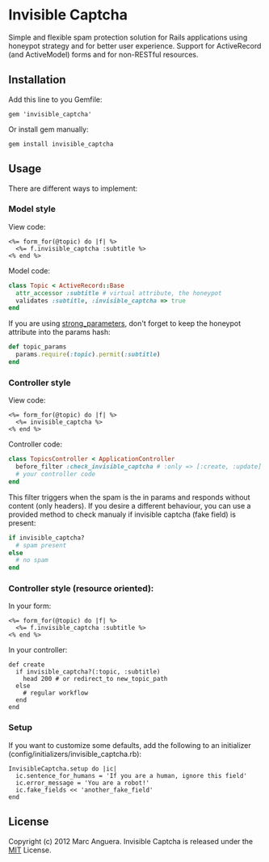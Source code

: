 # Invisible Captcha
Simple and flexible spam protection solution for Rails applications using honeypot strategy and for better user experience.
Support for ActiveRecord (and ActiveModel) forms and for non-RESTful resources.

## Installation
Add this line to you Gemfile:

```
gem 'invisible_captcha'
```

Or install gem manually:

```
gem install invisible_captcha
```

## Usage
There are different ways to implement:

### Model style
View code:

```erb
<%= form_for(@topic) do |f| %>
  <%= f.invisible_captcha :subtitle %>
<% end %>
```

Model code:

```ruby
class Topic < ActiveRecord::Base
  attr_accessor :subtitle # virtual attribute, the honeypot
  validates :subtitle, :invisible_captcha => true
end
```

If you are using [strong_parameters](https://github.com/rails/strong_parameters), don't forget to keep the honeypot attribute into the params hash:
```ruby
def topic_params
  params.require(:topic).permit(:subtitle)
end
```

### Controller style
View code:

```erb
<%= form_for(@topic) do |f| %>
  <%= invisible_captcha %>
<% end %>
```

Controller code:

```ruby
class TopicsController < ApplicationController
  before_filter :check_invisible_captcha # :only => [:create, :update]
  # your controller code
end
```

This filter triggers when the spam is the in params and responds without content (only headers). If you desire a different behaviour, you can use a provided method to check manualy if invisible captcha (fake field) is present:

```ruby
if invisible_captcha?
  # spam present
else
  # no spam
end
```

### Controller style (resource oriented):

In your form:
```
<%= form_for(@topic) do |f| %>
  <%= f.invisible_captcha :subtitle %>
<% end %>
```

In your controller:
```
def create
  if invisible_captcha?(:topic, :subtitle)
    head 200 # or redirect_to new_topic_path
  else
    # regular workflow
  end
end
```

### Setup
If you want to customize some defaults, add the following to an initializer (config/initializers/invisible_captcha.rb):

```
InvisibleCaptcha.setup do |ic|
  ic.sentence_for_humans = 'If you are a human, ignore this field'
  ic.error_message = 'You are a robot!'
  ic.fake_fields << 'another_fake_field'
end
```

## License
Copyright (c) 2012 Marc Anguera. Invisible Captcha is released under the [MIT](http://opensource.org/licenses/MIT) License.
